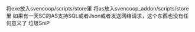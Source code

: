 将exe放入svencoop/scripts/store里
将as放入svencoop_addon/scripts/store里
如果有一天SC的AS支持SQL或者Json或者发送网络请求，这个东西也没有任何意义了
垃圾SniP
